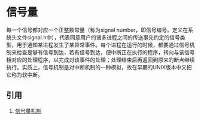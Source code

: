 # 信号量

每一个信号都对应一个正整数常量（称为signal number，即信号编号。定义在系统头文件signal.h中），代表同意用户的诸多进程之间的传送事先约定的信号类型，用于通知某进程发生了某异常事件。每个进程在运行的时候，都要通过信号机制来检查是够有信号到达，若有信号到达，便中断正在执行的程序，转向与该信号相对应的处理程序，以完成对该事件的处理；处理结束后再返回到原来的断点继续执行。实质上，信号机制是对中断机制的一种模拟，故在早期的UNIX版本中又把它称为软中断。

## 引用

1. [信号量机制](https://blog.csdn.net/Gpwner/article/details/54135820)